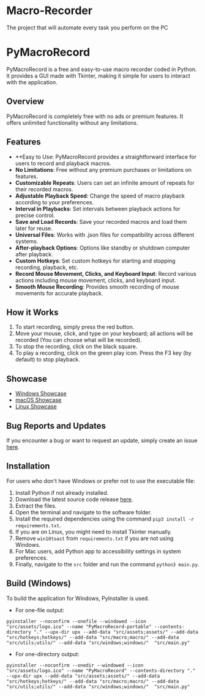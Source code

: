 # Macro-Recorder
The project that will automate every task you perform on the PC

# PyMacroRecord


PyMacroRecord is a free and easy-to-use macro recorder coded in Python. It provides a GUI made with Tkinter, making it simple for users to interact with the application.

## Overview

PyMacroRecord is completely free with no ads or premium features. It offers unlimited functionality without any limitations.

## Features

- **Easy to Use: PyMacroRecord provides a straightforward interface for users to record and playback macros.
- **No Limitations**: Free without any premium purchases or limitations on features.
- **Customizable Repeats**: Users can set an infinite amount of repeats for their recorded macros.
- **Adjustable Playback Speed**: Change the speed of macro playback according to your preferences.
- **Interval in Playbacks**: Set intervals between playback actions for precise control.
- **Save and Load Records**: Save your recorded macros and load them later for reuse.
- **Universal Files**: Works with .json files for compatibility across different systems.
- **After-playback Options**: Options like standby or shutdown computer after playback.
- **Custom Hotkeys**: Set custom hotkeys for starting and stopping recording, playback, etc.
- **Record Mouse Movement, Clicks, and Keyboard Input**: Record various actions including mouse movement, clicks, and keyboard input.
- **Smooth Mouse Recording**: Provides smooth recording of mouse movements for accurate playback.

## How it Works

1. To start recording, simply press the red button.
2. Move your mouse, click, and type on your keyboard; all actions will be recorded (You can choose what will be recorded).
3. To stop the recording, click on the black square.
4. To play a recording, click on the green play icon. Press the F3 key (by default) to stop playback.

## Showcase

- [Windows Showcase](link_to_windows_showcase_video)
- [macOS Showcase](link_to_macos_showcase_video)
- [Linux Showcase](link_to_linux_showcase_video)

## Bug Reports and Updates

If you encounter a bug or want to request an update, simply create an issue [here](link_to_issue_tracker).

## Installation

For users who don't have Windows or prefer not to use the executable file:

1. Install Python if not already installed.
2. Download the latest source code release [here](link_to_source_code_release).
3. Extract the files.
4. Open the terminal and navigate to the software folder.
5. Install the required dependencies using the command `pip3 install -r requirements.txt`.
6. If you are on Linux, you might need to install Tkinter manually.
7. Remove `win10toast` from `requirements.txt` if you are not using Windows.
8. For Mac users, add Python app to accessibility settings in system preferences.
9. Finally, navigate to the `src` folder and run the command `python3 main.py`.

## Build (Windows)

To build the application for Windows, PyInstaller is used.

- For one-file output:

```
pyinstaller --noconfirm --onefile --windowed --icon "src/assets/logo.ico" --name "PyMacroRecord-portable" --contents-directory "." --upx-dir upx --add-data "src/assets;assets/" --add-data "src/hotkeys;hotkeys/" --add-data "src/macro;macro/" --add-data "src/utils;utils/" --add-data "src/windows;windows/"  "src/main.py"
```

- For one-directory output:

```
pyinstaller --noconfirm --onedir --windowed --icon "src/assets/logo.ico" --name "PyMacroRecord" --contents-directory "." --upx-dir upx --add-data "src/assets;assets/" --add-data "src/hotkeys;hotkeys/" --add-data "src/macro;macro/" --add-data "src/utils;utils/" --add-data "src/windows;windows/"  "src/main.py"
```

